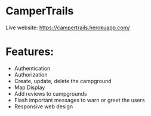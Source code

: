 # CamperTrails
Live website: https://campertrails.herokuapp.com/

# Features:

* Authentication
* Authorization
* Create, update, delete the campground
* Map Display
* Add reviews to campgrounds
* Flash important messages to warn or greet the users
* Responsive web design
